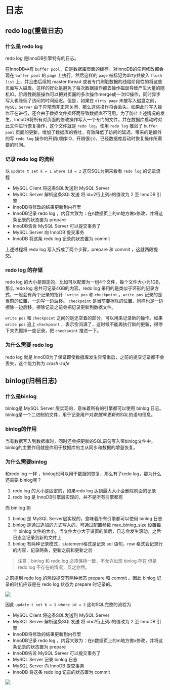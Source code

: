 # 日志

## redo log(重做日志)

### 什么是 redo log

redo log 是InnoDB引擎特有的日志。

在InnoDB中有 `buffer pool`，它是数据库页面的缓存。对InnoDB的任何修改都会现在 `buffer pool` 的 `page` 上执行，然后这样的 `page` 被标记为dirty并放入 `flush list` 上，并且由后续的 master thread 或者专门刷脏数据的线程阶段性的将这些页面写入磁盘。这样的好处是避免了每次数据操作都去操作磁盘导致产生大量的随机IO。阶段性刷脏操作可以把对页面的多次操作merge成一次IO操作，同时异步写入也降低了访问的时间延迟。但是，如果在 `dirty page` 未被写入磁盘之前，`MySQL Server` 由于异常而非正常关闭，那么这些操作将会丢失。如果此时写入操作正在进行，还会由于数据文件损坏而导致数据库不可用。为了防止上述情况的发生，InnoDB将所有对页面的修改操作写入一个专门的文件，并在数据库启动时对此文件进行恢复操作，这个文件就是 `redo log`。使用 `redo log` 推迟了 `buffer pool` 页面的更新，增加了数据库的吞吐，有效降低了访问的延迟。带来的是额外的写 `redo log` 操作的开销(顺序IO，开销很小)，已经数据库启动时恢复操作所需要的时间。

### 记录 redo log 的流程

以 `update t set k = 1 where id = 2` 这句SQL为例来看看 `redo log` 的记录流程

* MySQL Client 将这条SQL发送到 MySQL Server
* MySQL Server 解析这条SQL发送 将 id=2行上列a的值改为 2 至 InnoDB 引擎
* InnoDB将修改的结果更新到内存里
* InnoDB记录 redo log ，内容大致为：在n数据页上的m地方做x修改，并将这条记录的状态置为 prepare
* InnoDB告诉 MySQL Server 可以提交事务了
* MySQL Server 向 InnoDB 提交事务
* InnoDB 将这条 redo log 记录的状态置为 commit

上述过程将 redo log 写入拆成了两个步骤，prepare 和 commit ，这就两段提交。

### redo log 的存储

redo log 的大小是固定的，比如可以配置为一组4个文件，每个文件大小为1GB，那么 redo log 总共可记录4GB的内容。redo log 采用的是类似于环形的记录方式，一般会有两个记录的指针：`write pos` 和 `checkpoint` 。`write pos` 记录的是当前的位置，一边写一边后移。 `checkpoint` 是当前要擦除的位置，同样也是一边擦除一边后移，擦除记录之前会把记录更新到数据文件。

`write pos` 和 `checkpoint` 之间的是还空着的部分，可以用来记录新的操作。如果 `write pos` 追上 `checkpoint` ，表示空间满了，这时候不能再执行新的更新，得停下来先擦掉一些记录，把 `checkpoint` 推进一下。

### 为什么需要 redo log

redo log 就是 InnoDB为了保证即使数据库发生异常重启，之前的提交记录都不会丢失，这个能力称为 *crash-safe* 


## binlog(归档日志)

### 什么是binlog

binlog是 MySQL Server 层实现的，意味着所有的引擎都可以使用 binlog 日志。binlog是一个二进制的文件，用于记录用户对*数据库更新的SQL*的语句信息。

### binlog的作用

当有数据写入到数据库时，同时还会把更新的SQL语句写入带binlog文件中。binlog的主要作用就是作用于数据库的主从同步和数据的增量恢复。

### 为什么需要binlog

和redo log 一样 ，binlog也可以用于数据的恢复，那么有了redo log，那为什么还需要 binlog呢？

1. redo log 的大小是固定的，如果redo log 达到最大大小会删除前面的记录
2. redo log 是 InnoDB引擎层实现的，并不是所有引擎都有

而 bin log 则

1. binlog 是 MySQL Server层实现的，意味着所有引擎都可以使用 binlog 日志
2. binlog 是通过追加的方式写入的，可通过配置参数 max_binlog_size 设置每个 binlog 文件的大小，当文件大小大于设置的值后，日志会发生滚动，之后日志会记录到新的文件上
3. binlog 有两种记录模式，statement格式是记录 sql 语句，row 格式会记录行的内容，记录两条，更新之前和更新之后

>注意：binlog 和 redo log 必须保持一致，不允许出现 binlog 存在 但是 redo log 不存在的情况，反之亦然。

之前提到 redo log 的两段提交有两种状态 prepare 和 commit 。因此 binlog 记录的时机应该是在 redo log 状态为 prepare 时记录的。

![](https://upload-images.jianshu.io/upload_images/5148507-a47b099cea71c913.png)



因此 `update t set k = 1 where id = 2` 这句SQL完整的流程为

- MySQL Client 将这条SQL发送到 MySQL Server
- MySQL Server 解析这条SQL发送 将 id=2行上列a的值改为 2 至 InnoDB 引擎
- InnoDB将修改的结果更新到内存里
- InnoDB记录 redo log ，内容大致为：在n数据页上的m地方做x修改，并将这条记录的状态置为 prepare
- InnoDB告诉 MySQL Server 可以提交事务了
- MySQL Server 记录 binlog 日志
- MySQL Server 向 InnoDB 提交事务
- InnoDB 将这条 redo log 记录的状态置为 commit

![](https://static001.geekbang.org/resource/image/2e/be/2e5bff4910ec189fe1ee6e2ecc7b4bbe.png)

